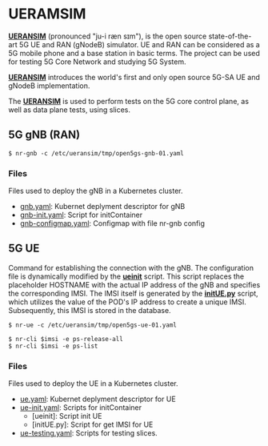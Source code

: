 # UERAMSIM

[**UERANSIM**](https://github.com/aligungr/UERANSIM) (pronounced "ju-i ræn sɪm"), is the open source state-of-the-art 5G UE and RAN (gNodeB) simulator. UE and RAN can be considered as a 5G mobile phone and a base station in basic terms. The project can be used for testing 5G Core Network and studying 5G System.

[**UERANSIM**](https://github.com/aligungr/UERANSIM)  introduces the world's first and only open source 5G-SA UE and gNodeB implementation.

The [**UERANSIM**](https://github.com/aligungr/UERANSIM) is used to perform tests on the 5G core control plane, as well as data plane tests, using slices.

## 5G gNB (RAN)

```
$ nr-gnb -c /etc/ueransim/tmp/open5gs-gnb-01.yaml 
```

### Files
Files used to deploy the gNB in a Kubernetes cluster.

- [gnb.yaml](gnb.yaml): Kubernet deplyment descriptor for gNB
- [gnb-init.yaml](gnb-init.yaml): Script for initContainer
- [gnb-configmap.yaml](gnb-configmap.yaml): Configmap with file nr-gnb config

## 5G UE

Command for establishing the connection with the gNB. The configuration file is dynamically modified by the [**ueinit**](ue-init.yaml) script. This script replaces the placeholder HOSTNAME with the actual IP address of the gNB and specifies the corresponding IMSI. The IMSI itself is generated by the [**initUE.py**](ue-init.yaml) script, which utilizes the value of the POD's IP address to create a unique IMSI. Subsequently, this IMSI is stored in the database.

```
$ nr-ue -c /etc/ueransim/tmp/open5gs-ue-01.yaml
```

```
$ nr-cli $imsi -e ps-release-all
$ nr-cli $imsi -e ps-list
```

### Files
Files used to deploy the UE in a Kubernetes cluster.

- [ue.yaml](ue.yaml): Kubernet deplyment descriptor for UE
- [ue-init.yaml](ue-init.yaml): Scripts for initContainer
  - [ueinit]: Script init UE                
  - [initUE.py]: Script for get IMSI for UE
- [ue-testing.yaml](ue-testing.yaml): Scripts for testing slices.